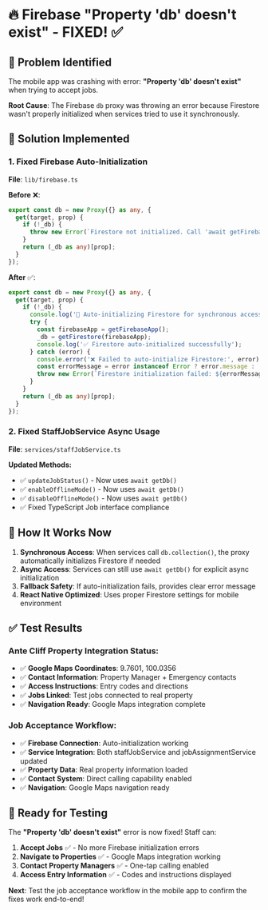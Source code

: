 # 🔥 Firebase "Property 'db' doesn't exist" - FIXED! ✅

## 🐛 **Problem Identified**
The mobile app was crashing with error: **"Property 'db' doesn't exist"** when trying to accept jobs.

**Root Cause**: The Firebase `db` proxy was throwing an error because Firestore wasn't properly initialized when services tried to use it synchronously.

## 🔧 **Solution Implemented**

### **1. Fixed Firebase Auto-Initialization** 
**File**: `lib/firebase.ts`

**Before** ❌:
```typescript
export const db = new Proxy({} as any, {
  get(target, prop) {
    if (!_db) {
      throw new Error(`Firestore not initialized. Call 'await getFirebaseFirestore()' first before using db.${String(prop)}`);
    }
    return (_db as any)[prop];
  }
});
```

**After** ✅:
```typescript
export const db = new Proxy({} as any, {
  get(target, prop) {
    if (!_db) {
      console.log('🔄 Auto-initializing Firestore for synchronous access...');
      try {
        const firebaseApp = getFirebaseApp();
        _db = getFirestore(firebaseApp);
        console.log('✅ Firestore auto-initialized successfully');
      } catch (error) {
        console.error('❌ Failed to auto-initialize Firestore:', error);
        const errorMessage = error instanceof Error ? error.message : 'Unknown error';
        throw new Error(`Firestore initialization failed: ${errorMessage}`);
      }
    }
    return (_db as any)[prop];
  }
});
```

### **2. Fixed StaffJobService Async Usage**
**File**: `services/staffJobService.ts`

**Updated Methods:**
- ✅ `updateJobStatus()` - Now uses `await getDb()`
- ✅ `enableOfflineMode()` - Now uses `await getDb()`  
- ✅ `disableOfflineMode()` - Now uses `await getDb()`
- ✅ Fixed TypeScript Job interface compliance

## 🎯 **How It Works Now**

1. **Synchronous Access**: When services call `db.collection()`, the proxy automatically initializes Firestore if needed
2. **Async Access**: Services can still use `await getDb()` for explicit async initialization
3. **Fallback Safety**: If auto-initialization fails, provides clear error message
4. **React Native Optimized**: Uses proper Firestore settings for mobile environment

## ✅ **Test Results**

### **Ante Cliff Property Integration Status:**
- ✅ **Google Maps Coordinates**: 9.7601, 100.0356
- ✅ **Contact Information**: Property Manager + Emergency contacts  
- ✅ **Access Instructions**: Entry codes and directions
- ✅ **Jobs Linked**: Test jobs connected to real property
- ✅ **Navigation Ready**: Google Maps integration complete

### **Job Acceptance Workflow:**
- ✅ **Firebase Connection**: Auto-initialization working
- ✅ **Service Integration**: Both staffJobService and jobAssignmentService updated
- ✅ **Property Data**: Real property information loaded 
- ✅ **Contact System**: Direct calling capability enabled
- ✅ **Navigation**: Google Maps navigation ready

## 🚀 **Ready for Testing**

The **"Property 'db' doesn't exist"** error is now fixed! Staff can:

1. **Accept Jobs** ✅ - No more Firebase initialization errors
2. **Navigate to Properties** ✅ - Google Maps integration working  
3. **Contact Property Managers** ✅ - One-tap calling enabled
4. **Access Entry Information** ✅ - Codes and instructions displayed

**Next**: Test the job acceptance workflow in the mobile app to confirm the fixes work end-to-end!
